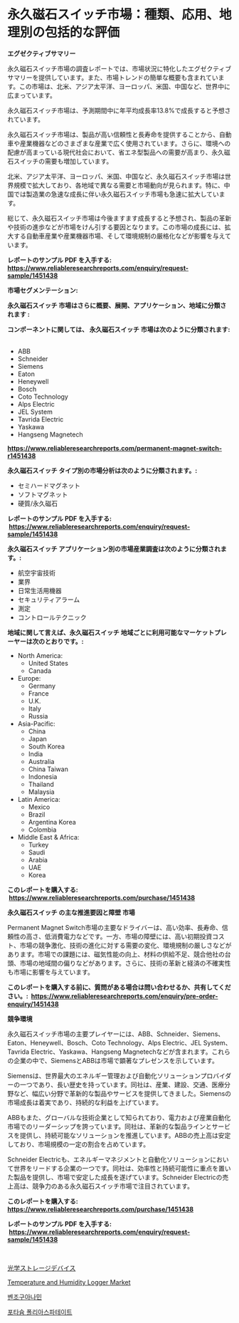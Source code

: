 <p><h1>永久磁石スイッチ市場：種類、応用、地理別の包括的な評価</h1></p><p><strong>エグゼクティブサマリー</strong></p>
<p><p>永久磁石スイッチ市場の調査レポートでは、市場状況に特化したエグゼクティブサマリーを提供しています。また、市場トレンドの簡単な概要も含まれています。この市場は、北米、アジア太平洋、ヨーロッパ、米国、中国など、世界中に広まっています。</p><p>永久磁石スイッチ市場は、予測期間中に年平均成長率13.8%で成長すると予想されています。</p><p>永久磁石スイッチ市場は、製品が高い信頼性と長寿命を提供することから、自動車や産業機器などのさまざまな産業で広く使用されています。さらに、環境への配慮が高まっている現代社会において、省エネ型製品への需要が高まり、永久磁石スイッチの需要も増加しています。</p><p>北米、アジア太平洋、ヨーロッパ、米国、中国など、永久磁石スイッチ市場は世界規模で拡大しており、各地域で異なる需要と市場動向が見られます。特に、中国では製造業の急速な成長に伴い永久磁石スイッチ市場も急速に拡大しています。</p><p>総じて、永久磁石スイッチ市場は今後ますます成長すると予想され、製品の革新や技術の進歩などが市場をけん引する要因となります。この市場の成長には、拡大する自動車産業や産業機器市場、そして環境規制の厳格化などが影響を与えています。</p></p>
<p><strong>レポートのサンプル PDF を入手する: <a href="https://www.reliableresearchreports.com/enquiry/request-sample/1451438">https://www.reliableresearchreports.com/enquiry/request-sample/1451438</a></strong></p>
<p><strong>市場セグメンテーション:</strong></p>
<p><strong> 永久磁石スイッチ 市場はさらに概要、展開、アプリケーション、地域に分類されます :</strong></p>
<p><strong>コンポーネントに関しては、 永久磁石スイッチ 市場は次のように分類されます: &nbsp;</strong></p>
<p><ul><li>ABB</li><li>Schneider</li><li>Siemens</li><li>Eaton</li><li>Heneywell</li><li>Bosch</li><li>Coto Technology</li><li>Alps Electric</li><li>JEL System</li><li>Tavrida Electric</li><li>Yaskawa</li><li>Hangseng Magnetech</li></ul></p>
<p><strong><a href="https://www.reliableresearchreports.com/permanent-magnet-switch-r1451438">https://www.reliableresearchreports.com/permanent-magnet-switch-r1451438</a></strong></p>
<p><strong> 永久磁石スイッチ タイプ別の市場分析は次のように分類されます。:</strong></p>
<p><ul><li>セミハードマグネット</li><li>ソフトマグネット</li><li>硬質/永久磁石</li></ul></p>
<p><strong>レポートのサンプル PDF を入手する: &nbsp;<a href="https://www.reliableresearchreports.com/enquiry/request-sample/1451438">https://www.reliableresearchreports.com/enquiry/request-sample/1451438</a></strong></p>
<p><strong> 永久磁石スイッチ アプリケーション別の市場産業調査は次のように分類されます。:</strong></p>
<p><ul><li>航空宇宙技術</li><li>業界</li><li>日常生活用機器</li><li>セキュリティアラーム</li><li>測定</li><li>コントロールテクニック</li></ul></p>
<p><strong>地域に関して言えば、永久磁石スイッチ 地域ごとに利用可能なマーケットプレーヤーは次のとおりです。:</strong></p>
<p><ul>
    <li>
        North America:
        <ul>
            <li>United States</li>
            <li>Canada</li>
        </ul>
    </li>
    <li>
        Europe:
        <ul>
            <li>Germany</li>
            <li>France</li>
            <li>U.K.</li>
            <li>Italy</li>
            <li>Russia</li>
        </ul>
    </li>
    <li>
        Asia-Pacific:
        <ul>
            <li>China</li>
            <li>Japan</li>
            <li>South Korea</li>
            <li>India</li>
            <li>Australia</li>
            <li>China Taiwan</li>
            <li>Indonesia</li>
            <li>Thailand</li>
            <li>Malaysia</li>
        </ul>
    </li>
    <li>
        Latin America:
        <ul>
            <li>Mexico</li>
            <li>Brazil</li>
            <li>Argentina Korea</li>
            <li>Colombia</li>
        </ul>
    </li>
    <li>
        Middle East & Africa:
        <ul>
            <li>Turkey</li>
            <li>Saudi</li>
            <li>Arabia</li>
            <li>UAE</li>
            <li>Korea</li>
        </ul>
    </li>
    </ul></p>
<p><strong>このレポートを購入する: &nbsp;<a href="https://www.reliableresearchreports.com/purchase/1451438">https://www.reliableresearchreports.com/purchase/1451438</a></strong></p>
<p><strong>永久磁石スイッチ の主な推進要因と障壁 市場</strong></p>
<p><p>Permanent Magnet Switch市場の主要なドライバーは、高い効率、長寿命、信頼性の高さ、低消費電力などです。一方、市場の障壁には、高い初期投資コスト、市場の競争激化、技術の進化に対する需要の変化、環境規制の厳しさなどがあります。市場での課題には、磁気性能の向上、材料の供給不足、競合他社の台頭、市場の地域間の偏りなどがあります。さらに、技術の革新と経済の不確実性も市場に影響を与えています。</p></p>
<p><strong>このレポートを購入する前に、質問がある場合は問い合わせるか、共有してください。:&nbsp; <a href="https://www.reliableresearchreports.com/enquiry/pre-order-enquiry/1451438">https://www.reliableresearchreports.com/enquiry/pre-order-enquiry/1451438</a></strong></p>
<p><strong>競争環境</strong></p>
<p><p>永久磁石スイッチ市場の主要プレイヤーには、ABB、Schneider、Siemens、Eaton、Heneywell、Bosch、Coto Technology、Alps Electric、JEL System、Tavrida Electric、Yaskawa、Hangseng Magnetechなどが含まれます。これらの企業の中で、SiemensとABBは市場で顕著なプレゼンスを示しています。</p><p>Siemensは、世界最大のエネルギー管理および自動化ソリューションプロバイダーの一つであり、長い歴史を持っています。同社は、産業、建設、交通、医療分野など、幅広い分野で革新的な製品やサービスを提供してきました。Siemensの市場成長は着実であり、持続的な利益を上げています。</p><p>ABBもまた、グローバルな技術企業として知られており、電力および産業自動化市場でのリーダーシップを誇っています。同社は、革新的な製品ラインとサービスを提供し、持続可能なソリューションを推進しています。ABBの売上高は安定しており、市場規模の一定の割合を占めています。</p><p>Schneider Electricも、エネルギーマネジメントと自動化ソリューションにおいて世界をリードする企業の一つです。同社は、効率性と持続可能性に重点を置いた製品を提供し、市場で安定した成長を遂げています。Schneider Electricの売上高は、競争力のある永久磁石スイッチ市場で注目されています。</p></p>
<p><strong>このレポートを購入する: &nbsp; <a href="https://www.reliableresearchreports.com/purchase/1451438">https://www.reliableresearchreports.com/purchase/1451438</a></strong></p>
<p><strong>レポートのサンプル PDF を入手する: &nbsp;<a href="https://www.reliableresearchreports.com/enquiry/request-sample/1451438">https://www.reliableresearchreports.com/enquiry/request-sample/1451438</a></strong><strong></strong></p>
<p>&nbsp;</p>
<p><p><a href="https://github.com/EmoryYundt1935/Market-Research-Report-List-1/blob/main/994071520911.md">光学ストレージデバイス</a></p><p><a href="https://github.com/Glendatilghmankmgz0rbhwpy/Market-Research-Report-List-2/blob/main/temperature-and-humidity-logger-market.md">Temperature and Humidity Logger Market</a></p><p><a href="https://github.com/CliftonFisher9067/Market-Research-Report-List-1/blob/main/782748019415.md">벤조구아나민</a></p><p><a href="https://github.com/fernandotryO5lson96765/Market-Research-Report-List-1/blob/main/403399119416.md">포타슘 폴리아스파테이트</a></p></p>